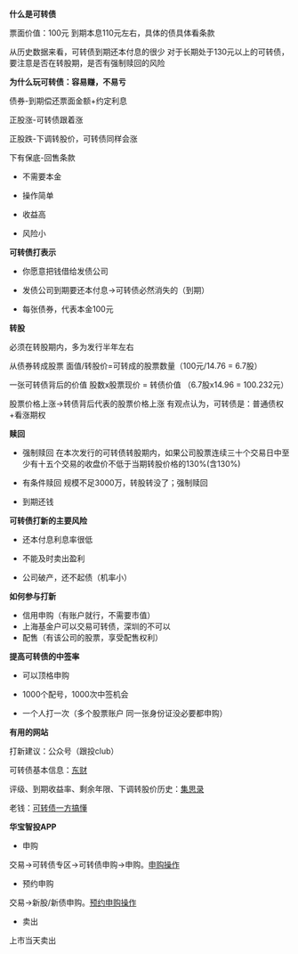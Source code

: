 **什么是可转债**

票面价值：100元
到期本息110元左右，具体的债具体看条款

从历史数据来看，可转债到期还本付息的很少
对于长期处于130元以上的可转债，要注意是否在转股期，是否有强制赎回的风险



**为什么玩可转债：容易赚，不易亏**

债券-到期偿还票面金额+约定利息

正股涨-可转债跟着涨

正股跌-下调转股价，可转债同样会涨

下有保底-回售条款

* 不需要本金

* 操作简单

* 收益高

* 风险小

  

**可转债打表示**

* 你愿意把钱借给发债公司

* 发债公司到期要还本付息->可转债必然消失的（到期）

* 每张债券，代表本金100元

  

**转股**

必须在转股期内，多为发行半年左右

从债券转成股票 
面值/转股价=可转成的股票数量（100元/14.76 = 6.7股）

一张可转债背后的价值
股数x股票现价 = 转债价值 （6.7股x14.96 = 100.232元）

股票价格上涨->转债背后代表的股票价格上涨
有观点认为，可转债是：普通债权+看涨期权



**赎回**
* 强制赎回
  在本次发行的可转债转股期内，如果公司股票连续三十个交易日中至少有十五个交易的收盘价不低于当期转股价格的130%(含130%)

* 有条件赎回
  规模不足3000万，转股转没了；强制赎回

* 到期还钱

  

**可转债打新的主要风险**
* 还本付息利息率很低

* 不能及时卖出盈利

* 公司破产，还不起债（机率小）

  

**如何参与打新**
* 信用申购（有账户就行，不需要市值）
* 上海基金户可以交易可转债，深圳的不可以
*  配售（有该公司的股票，享受配售权利）



**提高可转债的中签率**

* 可以顶格申购

* 1000个配号，1000次中签机会

* 一个人打一次（多个股票账户 同一张身份证没必要都申购）

  

**有用的网站**

打新建议：公众号（跟投club）

可转债基本信息：[东财](http://data.eastmoney.com/kzz/default.html)

评级、到期收益率、剩余年限、下调转股价历史：[集思录](https://www.jisilu.cn/data/cbnew/#cb)

老钱：[可转债一方搞懂](https://mp.weixin.qq.com/s/jy4hLOw1GyJ0rIfRcoj3KQ)



**华宝智投APP**

* 申购

交易->可转债专区->可转债申购->申购。[申购操作](https://www.bilibili.com/s/video/BV1LZ4y1x7ku) 


* 预约申购

交易->新股/新债申购。[预约申购操作](https://www.bilibili.com/video/BV1nE411x7FT?from=search&seid=10929540039416760674)

* 卖出

上市当天卖出